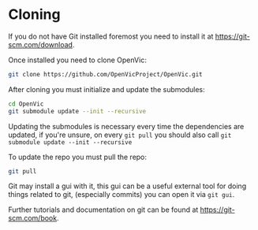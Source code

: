 # Cloning

If you do not have Git installed foremost you need to install it at https://git-scm.com/download.

Once installed you need to clone OpenVic:
```sh
git clone https://github.com/OpenVicProject/OpenVic.git
```
After cloning you must initialize and update the submodules:
```sh
cd OpenVic
git submodule update --init --recursive
```
Updating the submodules is necessary every time the dependencies are updated, if you're unsure, on every `git pull` you should also call `git submodule update --init --recursive`

To update the repo you must pull the repo:
```sh
git pull
```
Git may install a gui with it, this gui can be a useful external tool for doing things related to git, (especially commits) you can open it via `git gui`.

Further tutorials and documentation on git can be found at https://git-scm.com/book.